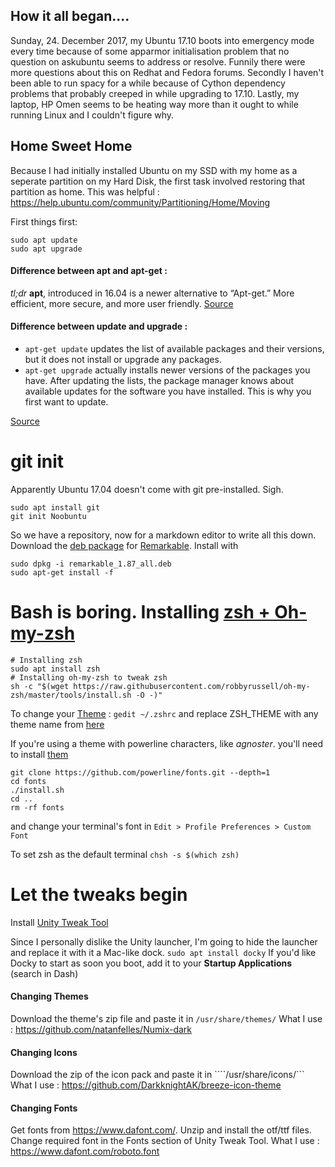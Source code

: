 ## How it all began....
Sunday, 24. December 2017, my Ubuntu 17.10 boots into emergency mode every time because of some apparmor initialisation problem that no question on askubuntu seems to address or resolve. Funnily there were more questions about this on Redhat and Fedora forums. Secondly I haven't been able to run spacy for a while because of Cython dependency problems that probably creeped in while upgrading to 17.10. Lastly, my laptop, HP Omen seems to be heating way more than it ought to while running Linux and I couldn't figure why. 


## Home Sweet Home
Because I had initially installed Ubuntu on my SSD with my home as a seperate partition on my Hard Disk, the first task involved restoring that partition as home. 
This was helpful :
	https://help.ubuntu.com/community/Partitioning/Home/Moving

First things first:
```
sudo apt update
sudo apt upgrade
```
#### Difference between apt and apt-get :
*tl;dr* **apt**, introduced in 16.04 is a newer alternative to “Apt-get.” More efficient, more secure, and more user friendly. 
[Source](https://www.maketecheasier.com/apt-vs-apt-get-ubuntu/)


#### Difference between update and upgrade :
- ```apt-get update``` updates the list of available packages and their versions, but it does not install or upgrade any packages.
- ```apt-get upgrade``` actually installs newer versions of the packages you have. After updating the lists, the package manager knows about available updates for the software you have installed. This is why you first want to update.

[Source](https://askubuntu.com/questions/94102/what-is-the-difference-between-apt-get-update-and-upgrade) 

# git init
Apparently Ubuntu 17.04 doesn't come with git pre-installed. Sigh. 
```
sudo apt install git
git init Noobuntu
```
So we have a repository, now for a markdown editor to write all this down. 
Download the [deb package](https://remarkableapp.github.io/files/remarkable_1.87_all.deb) for [Remarkable](https://remarkableapp.github.io/index.html). 
Install with 
```
sudo dpkg -i remarkable_1.87_all.deb
sudo apt-get install -f
```

# Bash is boring. Installing [zsh + Oh-my-zsh](https://github.com/robbyrussell/oh-my-zsh)
```
# Installing zsh
sudo apt install zsh
# Installing oh-my-zsh to tweak zsh
sh -c "$(wget https://raw.githubusercontent.com/robbyrussell/oh-my-zsh/master/tools/install.sh -O -)"
```
To change your [Theme](https://github.com/robbyrussell/oh-my-zsh#themes) : 
```gedit ~/.zshrc``` and replace ZSH_THEME with any theme name from [here](https://github.com/robbyrussell/oh-my-zsh/wiki/themes)

If you're using a theme with powerline characters, like *agnoster*. you'll need to install [them](https://github.com/powerline/fonts) 
```
git clone https://github.com/powerline/fonts.git --depth=1
cd fonts
./install.sh
cd ..
rm -rf fonts
```
and change your terminal's font in 
```Edit > Profile Preferences > Custom Font```

To set zsh as the default terminal
```chsh -s $(which zsh)```

# Let the tweaks begin
Install [Unity Tweak Tool](apt://unity-tweak-tool)

Since I personally dislike the Unity launcher, I'm going to hide the launcher and replace it with it a Mac-like dock.
```sudo apt install docky```
If you'd like Docky to start as soon you boot, add it to your **Startup Applications** (search  in Dash)
#### Changing Themes
Download the theme's zip file and paste it in ```/usr/share/themes/```
What I use : https://github.com/natanfelles/Numix-dark

#### Changing Icons
Download the zip of the icon pack and paste it in ````/usr/share/icons/```
What I use : https://github.com/DarkknightAK/breeze-icon-theme

#### Changing Fonts
Get fonts from https://www.dafont.com/.
Unzip and install the otf/ttf files.
Change required font in the Fonts section of Unity Tweak Tool.
What I use : https://www.dafont.com/roboto.font

